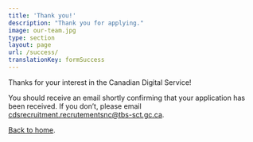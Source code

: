 ```yaml
---
title: 'Thank you!'
description: "Thank you for applying."
image: our-team.jpg
type: section
layout: page
url: /success/
translationKey: formSuccess
---
```

Thanks for your interest in the Canadian Digital Service!

You should receive an email shortly confirming that your application has been received. If you don’t, please email [cdsrecruitment.recrutementsnc@tbs-sct.gc.ca](mailto:cdsrecruitment.recrutementsnc@tbs-sct.gc.ca).

[Back to home](/).
